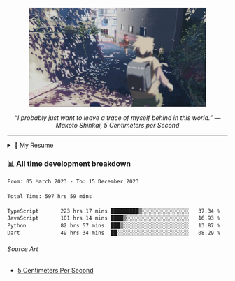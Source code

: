 <p align="center"><img src="asset/header.jpg" width="80%"/></p>
<p align="center"><i>“I probably just want to leave a trace of myself behind in this world.” ― Makoto Shinkai, 5 Centimeters per Second</i></p>

---

<details>
  <summary>📃 My Resume</summary>

### Education

- 📖 **Computer Science**\
📆 10/2021 - present\
📍 **Thang Long University** - Hoang Mai, Hanoi, Vietnam

### Experience

<img align="right" src="https://img.shields.io/badge/Figma-F24E1E?style=flat&logo=figma&logoColor=white"/>
<img align="right" src="https://img.shields.io/badge/node.js-6DA55F?style=flat&logo=node.js&logoColor=white"/>
<img align="right" src="https://img.shields.io/badge/Next.js-black?style=flat&logo=next.js&logoColor=white"/>
<img align="right" src="https://img.shields.io/badge/TypeScript-007ACC?style=flat&logo=typescript&logoColor=white"/>


- 👨‍💻 **Frontend Web Intern**\
📆 07/2023 - present\
📍 **MQ ICT Solutions** - Hoang Mai, Hanoi, Vietnam
</details>

### 📊 All time development breakdown

<!--START_SECTION:waka-->

```txt
From: 05 March 2023 - To: 15 December 2023

Total Time: 597 hrs 59 mins

TypeScript       223 hrs 17 mins █████████▒░░░░░░░░░░░░░░░   37.34 %
JavaScript       101 hrs 14 mins ████▒░░░░░░░░░░░░░░░░░░░░   16.93 %
Python           82 hrs 57 mins  ███▒░░░░░░░░░░░░░░░░░░░░░   13.87 %
Dart             49 hrs 34 mins  ██░░░░░░░░░░░░░░░░░░░░░░░   08.29 %
```

<!--END_SECTION:waka-->

###### Source Art

-  [5 Centimeters Per Second](https://wallhaven.cc/w/nrowq1)

